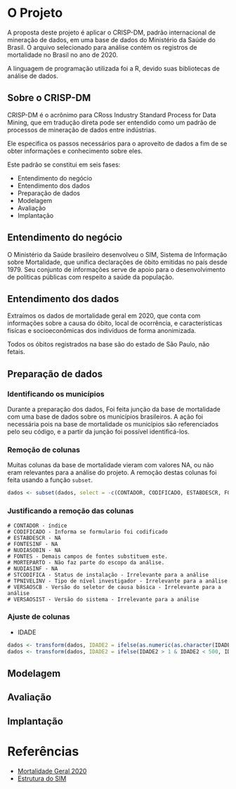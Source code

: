 # O Projeto
A proposta deste projeto é aplicar o CRISP-DM, padrão internacional de mineração de dados, em uma base de dados do Ministério da Saúde do Brasil. O arquivo selecionado para análise contém os registros de mortalidade no Brasil no ano de 2020.

A linguagem de programação utilizada foi a R, devido suas bibliotecas de análise de dados.

## Sobre o CRISP-DM
CRISP-DM é o acrônimo para CRoss Industry Standard Process for Data Mining, que em tradução direta pode ser entendido como um padrão de processos de mineração de dados entre indústrias.

Ele especifica os passos necessários para o aproveito de dados a fim de se obter informações e conhecimento sobre eles.

Este padrão se constitui em seis fases:
- Entendimento do negócio
- Entendimento dos dados
- Preparação de dados
- Modelagem
- Avaliação
- Implantação

## Entendimento do negócio
O Ministério da Saúde brasileiro desenvolveu o SIM, Sistema de Informação sobre Mortalidade, que unifica declarações de óbito emitidas no país desde 1979. Seu conjunto de informações serve de apoio para o desenvolvimento de políticas públicas com respeito a saúde da população.

## Entendimento dos dados
Extraímos os dados de mortalidade geral em 2020, que conta com informações sobre a causa do óbito, local de ocorrência, e características fisícas e socioeconômicas dos indivíduos de forma anonimizada.

Todos os óbitos registrados na base são do estado de São Paulo, não fetais.

## Preparação de dados

### Identificando os municípios
Durante a preparação dos dados, Foi feita junção da base de mortalidade com uma base de dados sobre os municípios brasileiros. A ação foi necessária pois na base de mortalidade os municípios são referenciados pelo seu código, e a partir da junção foi possível identificá-los.

### Remoção de colunas
Muitas colunas da base de mortalidade vieram com valores NA, ou não eram relevantes para a análise do projeto. A remoção destas colunas foi feita usando a função `subset`.
```R
dados <- subset(dados, select = -c(CONTADOR, CODIFICADO, ESTABDESCR, FONTESINF, NUDIASOBIN, FONTES, MORTEPARTO, NUDIASINF, STCODIFICA, TPNIVELINV, VERSAOSCB, VERSAOSIST))
```

### Justificando a remoção das colunas
````
# CONTADOR - índice
# CODIFICADO - Informa se formulario foi codificado
# ESTABDESCR - NA
# FONTESINF - NA
# NUDIASOBIN - NA
# FONTES - Demais campos de fontes substituem este.
# MORTEPARTO - Não faz parte do escopo da análise.
# NUDIASINF - NA
# STCODIFICA - Status de instalação - Irrelevante para a análise
# TPNIVELINV - Tipo de nível investigador - Irrelevante para a análise
# VERSAOSCB - Versão do seletor de causa básica - Irrelevante para a análise
# VERSAOSIST - Versão do sistema - Irrelevante para a análise
````

### Ajuste de colunas
- IDADE
````R
dados <- transform(dados, IDADE2 = ifelse(as.numeric(as.character(IDADE)) <= 400, 1, as.numeric(as.character(IDADE))))
dados <- transform(dados, IDADE2 = ifelse(IDADE2 > 1 & IDADE2 < 500, IDADE2 - 400, 100))
````

## Modelagem

## Avaliação

## Implantação

# Referências

- [Mortalidade Geral 2020](https://opendatasus.saude.gov.br/dataset/sim-1979-2019/resource/c622b337-a522-4243-bf19-6c971e809cff)
- [Estrutura do SIM](https://diaad.s3.sa-east-1.amazonaws.com/sim/Mortalidade_Geral+-+Estrutura.pdf)
